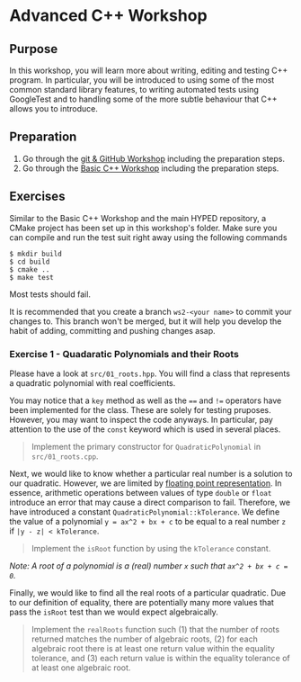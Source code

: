 # Advanced C++ Workshop

## Purpose

In this workshop, you will learn more about writing, editing and testing C++ program.
In particular, you will be introduced to using some of the most common standard library features, to writing automated tests using GoogleTest and to handling some of the more subtle behaviour that C++ allows you to introduce.

## Preparation

1. Go through the [git & GitHub Workshop](https://github.com/Hyp-ed/workshops-2022/tree/master/01-git) including the preparation steps.
2. Go through the [Basic C++ Workshop](https://github.com/Hyp-ed/workshops-2022/tree/master/02-basic-cpp) including the preparation steps.

## Exercises

Similar to the Basic C++ Workshop and the main HYPED repository, a CMake project has been set up in this workshop's folder. Make sure you can compile and run the test suit right away using the following commands 

```
$ mkdir build
$ cd build
$ cmake ..
$ make test
```

Most tests should fail.

It is recommended that you create a branch `ws2-<your name>` to commit your changes 
to. This branch won't be merged, but it will help you develop the habit of adding,
committing and pushing changes asap.

### Exercise 1 - Quadaratic Polynomials and their Roots

Please have a look at `src/01_roots.hpp`. You will find a class that represents a quadratic polynomial with real coefficients. 

You may notice that a `key` method as well as the `==` and `!=` operators have been implemented for the class.
These are solely for testing pruposes. However, you may want to inspect the code anyways.
In particular, pay attention to the use of the `const` keyword which is used in several places.

> Implement the primary constructor for `QuadraticPolynomial` in `src/01_roots.cpp`.

Next, we would like to know whether a particular real number is a solution to our quadratic.
However, we are limited by [floating point representation](https://en.wikipedia.org/wiki/IEEE_754).
In essence, arithmetic operations between values of type `double` or `float` introduce an error that may cause a direct comparison to fail.
Therefore, we have introduced a constant `QuadraticPolynomial::kTolerance`.
We define the value of a polynomial `y = ax^2 + bx + c` to be equal to a real number `z` if `|y - z| < kTolerance`.

> Implement the `isRoot` function by using the `kTolerance` constant.

*Note: A root of a polynomial is a (real) number `x` such that `ax^2 + bx + c = 0`.*

Finally, we would like to find all the real roots of a particular quadratic.
Due to our definition of equality, there are potentially many more values that pass the `isRoot` test than we would expect algebraically.

> Implement the `realRoots` function such (1) that the number of roots returned matches the number of algebraic roots, (2) for each algebraic root there is at least one return value within the equality tolerance, and (3) each return value is within the equality tolerance of at least one algebraic root.
